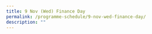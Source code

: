 ```yaml
---
title: 9 Nov (Wed) Finance Day
permalink: /programme-schedule/9-nov-wed-finance-day/
description: ""
---
```

